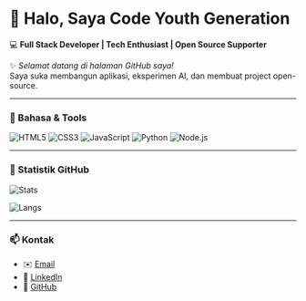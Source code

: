 # 👋 Halo, Saya Code Youth Generation

💻 **Full Stack Developer | Tech Enthusiast | Open Source Supporter**  

✨ _Selamat datang di halaman GitHub saya!_  
Saya suka membangun aplikasi, eksperimen AI, dan membuat project open-source.

---

### 🧰 Bahasa & Tools
![HTML5](https://img.shields.io/badge/-HTML5-E34F26?logo=html5&logoColor=white)
![CSS3](https://img.shields.io/badge/-CSS3-1572B6?logo=css3&logoColor=white)
![JavaScript](https://img.shields.io/badge/-JavaScript-F7DF1E?logo=javascript&logoColor=black)
![Python](https://img.shields.io/badge/-Python-3776AB?logo=python&logoColor=white)
![Node.js](https://img.shields.io/badge/-Node.js-339933?logo=node.js&logoColor=white)

---

### 🚀 Statistik GitHub
![Stats](https://github-readme-stats.vercel.app/api?username=CodeYouthGeneration&show_icons=true&theme=github_dark)

![Langs](https://github-readme-stats.vercel.app/api/top-langs/?username=CodeYouthGeneration&layout=compact&theme=github_dark)

---

### 📫 Kontak
- ✉️ [Email](mailto:youremail@gmail.com)
- 💼 [LinkedIn](https://linkedin.com/in/username)
- 🐙 [GitHub](https://github.com/CodeYouthGeneration)
